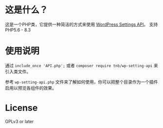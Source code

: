 # 这是什么？

这是一个PHP类，它提供一种简洁的方式来使用 [WordPress Settings API](http://codex.wordpress.org/Settings_API)。
支持 PHP5.6 - 8.3

# 使用说明

通过 `include_once 'API.php';` 或者 `composer require tnb/wp-setting-api` 来引入类文件。

参考 `wp-setting-api.php` 文件来了解如何使用，你可以把整个目录作为一个插件启用以预览各组件的效果。

# License

GPLv3 or later
